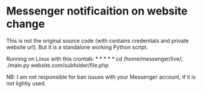 # Messenger notificaition on website change
This is not the original source code (with contains credentials and private website url).
But it is a standalone working Python script.

Running on Linux with this crontab: * * * * * cd /home/messenger/live/; ./main.py website.com/subfolder/file.php

NB: I am not responsible for ban issues with your Messenger account, if it is not lightly used.
